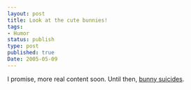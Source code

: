```yaml
---
layout: post
title: Look at the cute bunnies!
tags:
- Humor
status: publish
type: post
published: true
Date: 2005-05-09
---
```

I promise, more real content soon.  Until then, [bunny suicides](https://www.theguardian.com/books/gallery/2007/oct/18/bunny.suicides).
